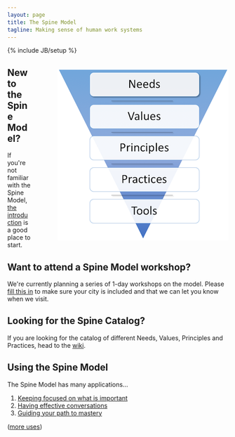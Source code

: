 ```yaml
---
layout: page
title: The Spine Model
tagline: Making sense of human work systems
---
```

{% include JB/setup %}

<img style="float: right; margin-left: 60px; margin-top: 20px; max-width: 100%;" src="/assets/images/spine.png" />

## New to the Spine Model?
If you're not familiar with the Spine Model, [the introduction](/explanation/introduction/) is a good place to start.

## Want to attend a Spine Model workshop?
We're currently planning a series of 1-day workshops on the model. Please [fill this in](/workshops/citysurvey/) to make sure your city is included and that we can let you know when we visit.

## Looking for the Spine Catalog?
If you are looking for the catalog of different Needs, Values, Principles and Practices, head to the <a href="http://spine.wiki">wiki</a>.

## Using the Spine Model 

The Spine Model has many applications...

1. [Keeping focused on what is important](/usage/keepfocusedonneed/)
1. [Having effective conversations](/usage/effectiveconversations)
1. [Guiding your path to mastery](/usage/guideyourpathtomasteringskills)

([more uses](/uses.html))